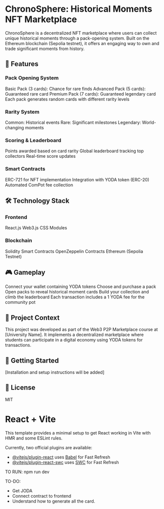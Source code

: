 # ChronoSphere: Historical Moments NFT Marketplace

ChronoSphere is a decentralized NFT marketplace where users can collect unique historical moments through a pack-opening system. Built on the Ethereum blockchain (Sepolia testnet), it offers an engaging way to own and trade significant moments from history.

## 🌟 Features

### Pack Opening System

Basic Pack (3 cards): Chance for rare finds
Advanced Pack (5 cards): Guaranteed rare card
Premium Pack (7 cards): Guaranteed legendary card
Each pack generates random cards with different rarity levels


### Rarity System

Common: Historical events
Rare: Significant milestones
Legendary: World-changing moments


### Scoring & Leaderboard

Points awarded based on card rarity
Global leaderboard tracking top collectors
Real-time score updates


### Smart Contracts

ERC-721 for NFT implementation
Integration with YODA token (ERC-20)
Automated ComPot fee collection



## 🛠 Technology Stack

### Frontend

React.js
Web3.js
CSS Modules


### Blockchain

Solidity Smart Contracts
OpenZeppelin Contracts
Ethereum (Sepolia Testnet)



## 🎮 Gameplay

Connect your wallet containing YODA tokens
Choose and purchase a pack
Open packs to reveal historical moment cards
Build your collection and climb the leaderboard
Each transaction includes a 1 YODA fee for the community pot

## 📝 Project Context
This project was developed as part of the Web3 P2P Marketplace course at [University Name]. It implements a decentralized marketplace where students can participate in a digital economy using YODA tokens for transactions.
## 🚀 Getting Started
[Installation and setup instructions will be added]
## 📄 License
MIT 


# React + Vite

This template provides a minimal setup to get React working in Vite with HMR and some ESLint rules.

Currently, two official plugins are available:

- [@vitejs/plugin-react](https://github.com/vitejs/vite-plugin-react/blob/main/packages/plugin-react/README.md) uses [Babel](https://babeljs.io/) for Fast Refresh
- [@vitejs/plugin-react-swc](https://github.com/vitejs/vite-plugin-react-swc) uses [SWC](https://swc.rs/) for Fast Refresh


TO RUN: 
npm run dev 


TO-DO: 
- Get JODA 
- Connect contract to frontend 
- Understand how to generate all the card. 

